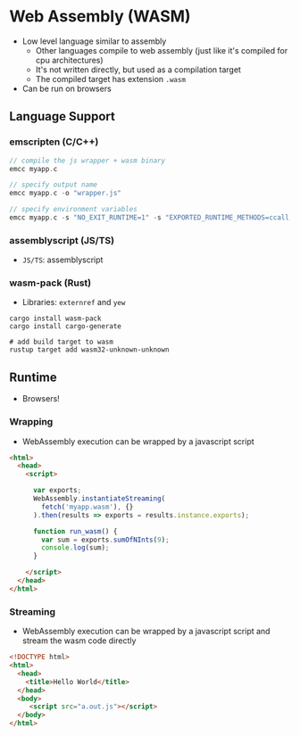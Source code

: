 # Web Assembly (WASM)

- Low level language similar to assembly
  - Other languages compile to web assembly (just like it's compiled for cpu architectures)
  - It's not written directly, but used as a compilation target
  - The compiled target has extension `.wasm`
- Can be run on browsers

## Language Support

### emscripten (C/C++)

```c
// compile the js wrapper + wasm binary
emcc myapp.c

// specify output name
emcc myapp.c -o "wrapper.js"

// specify environment variables
emcc myapp.c -s "NO_EXIT_RUNTIME=1" -s "EXPORTED_RUNTIME_METHODS=ccall,cwrap" // invoke exported variables with "Module.ccall(<functionName>, <returnType>, <[argumentsTypes]>, <[arguments]>)"
```

### assemblyscript (JS/TS)

- `JS/TS`: assemblyscript

### wasm-pack (Rust)

- Libraries: `externref` and `yew`

```shell
cargo install wasm-pack
cargo install cargo-generate
```

```shell
# add build target to wasm
rustup target add wasm32-unknown-unknown
```

## Runtime

- Browsers!

### Wrapping

- WebAssembly execution can be wrapped by a javascript script

```html
<html>
  <head>
    <script>

      var exports;
      WebAssembly.instantiateStreaming(
        fetch('myapp.wasm'), {}
      ).then(results => exports = results.instance.exports);

      function run_wasm() {
        var sum = exports.sumOfNInts(9);
        console.log(sum);
      }

    </script>
  </head>
</html>
```

### Streaming

- WebAssembly execution can be wrapped by a javascript script and stream the wasm code directly

```html
<!DOCTYPE html>
<html>
  <head>
    <title>Hello World</title>
  </head>
  <body>
     <script src="a.out.js"></script>
  </body>
</html>
```
